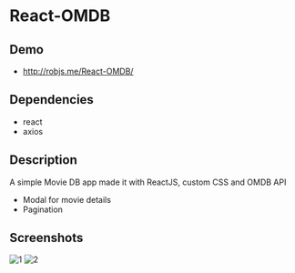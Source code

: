 # React-OMDB

## Demo
- http://robjs.me/React-OMDB/

## Dependencies
- react  
- axios

## Description
A simple Movie DB app made it with ReactJS, custom CSS and OMDB API
- Modal for movie details
- Pagination

## Screenshots
![1](https://user-images.githubusercontent.com/47251170/97456158-f83e4880-190e-11eb-89de-31dff68a22c1.png)
![2](https://user-images.githubusercontent.com/47251170/97456166-fa080c00-190e-11eb-9af0-97fe29635a6d.png)
